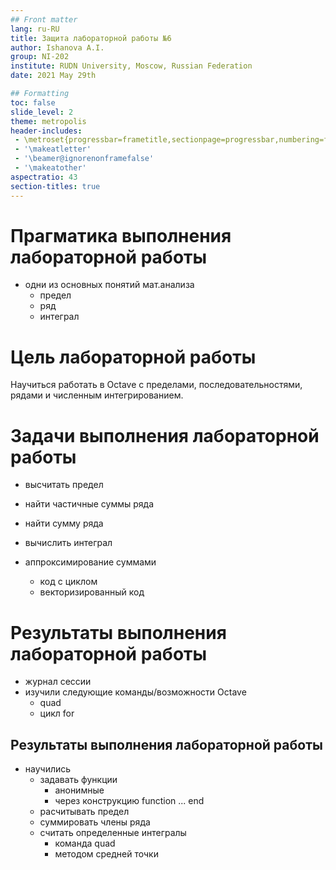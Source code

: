 ```yaml
---
## Front matter
lang: ru-RU
title: Защита лабораторной работы №6
author: Ishanova A.I.
group: NI-202
institute: RUDN University, Moscow, Russian Federation
date: 2021 May 29th

## Formatting
toc: false
slide_level: 2
theme: metropolis
header-includes: 
 - \metroset{progressbar=frametitle,sectionpage=progressbar,numbering=fraction}
 - '\makeatletter'
 - '\beamer@ignorenonframefalse'
 - '\makeatother'
aspectratio: 43
section-titles: true
---
```


# Прагматика выполнения лабораторной работы

- одни из основных понятий мат.анализа
  - предел
  - ряд
  - интеграл

# Цель лабораторной работы

Научиться работать в Octave с пределами, последовательностями, рядами и численным интегрированием.

# Задачи выполнения лабораторной работы

- высчитать предел
- найти частичные суммы ряда
- найти сумму ряда

- вычислить интеграл
- аппроксимирование суммами
  - код с циклом
  - векторизированный код

# Результаты выполнения лабораторной работы

- журнал сессии
- изучили следующие команды/возможности Octave
  - quad
  - цикл for

## Результаты выполнения лабораторной работы

- научились
  - задавать функции
    - анонимные
    - через конструкцию function ... end
  - расчитывать предел
  - суммировать члены ряда
  - считать определенные интегралы
    - команда quad
    - методом средней точки
